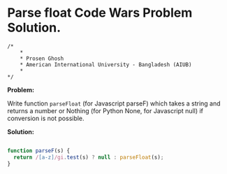 # Parse float Code Wars Problem Solution.

```
/*
    *
    * Prosen Ghosh
    * American International University - Bangladesh (AIUB)
    *
*/
```

**Problem:**

Write function `parseFloat` (for Javascript parseF) which takes a string and returns a number or Nothing (for Python None, for Javascript null) if conversion is not possible.

**Solution:**

```javascript

function parseF(s) {
  return /[a-z]/gi.test(s) ? null : parseFloat(s);
}

```

